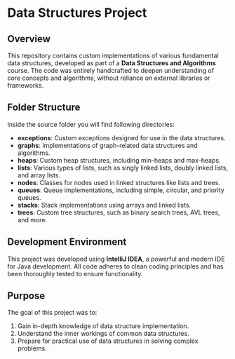 # Data Structures Project

## Overview

This repository contains custom implementations of various fundamental data structures, developed as part of a **Data Structures and Algorithms** course. The code was entirely handcrafted to deepen understanding of core concepts and algorithms, without reliance on external libraries or frameworks.

## Folder Structure

Inside the source folder you will find following directories:

- **exceptions**: Custom exceptions designed for use in the data structures.
- **graphs**: Implementations of graph-related data structures and algorithms.
- **heaps**: Custom heap structures, including min-heaps and max-heaps.
- **lists**: Various types of lists, such as singly linked lists, doubly linked lists, and array lists.
- **nodes**: Classes for nodes used in linked structures like lists and trees.
- **queues**: Queue implementations, including simple, circular, and priority queues.
- **stacks**: Stack implementations using arrays and linked lists.
- **trees**: Custom tree structures, such as binary search trees, AVL trees, and more.

## Development Environment

This project was developed using **IntelliJ IDEA**, a powerful and modern IDE for Java development. All code adheres to clean coding principles and has been thoroughly tested to ensure functionality.

## Purpose

The goal of this project was to:

1. Gain in-depth knowledge of data structure implementation.
2. Understand the inner workings of common data structures.
3. Prepare for practical use of data structures in solving complex problems.
